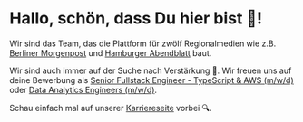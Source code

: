 # Hallo, schön, dass Du hier bist 👋!

Wir sind das Team, das die Plattform für zwölf Regionalmedien wie z.B. [Berliner Morgenpost](https://www.morgenpost.de) und [Hamburger Abendblatt](https://www.abendblatt.de) baut.

Wir sind auch immer auf der Suche nach Verstärkung 👥. Wir freuen uns auf deine Bewerbung als [Senior Fullstack Engineer - TypeScript & AWS (m/w/d)](https://jobs.funkemedien.de/job/Berlin-Senior-Fullstack-Engineer-TypeScript-&-AWS-%28mwd%29/1158735555/) oder [Data Analytics Engineers (m/w/d)](https://jobs.funkemedien.de/job/Essen-Data-Analytics-Engineer-%28mwd%29/1158766255/).

Schau einfach mal auf unserer [Karriereseite](https://karriere.funkemedien.de/de/) vorbei 🔍.
